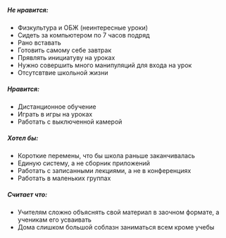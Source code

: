 ##### Не нравится:
- Физкультура и ОБЖ (неинтересные уроки)
- Сидеть за компьютером по 7 часов подряд
- Рано вставать
- Готовить самому себе завтрак
- Прявлять инициатуву на уроках
- Нужно совершить много манипуляций для входа на урок
- Отсутсвтвие школьной жизни
##### Нравится:
- Дистанционное обучение
- Играть в игры на уроках
- Работать с выключенной камерой
##### Хотел бы:
- Короткие перемены, что бы школа раньше заканчивалась
- Единую систему, а не сборник приложений
- Работать с записанными лекциями, а не в конференциях
- Работать в маленьких группах
##### Считает что:
- Учителям сложно объяснять свой материал в заочном формате, а ученикам его усваивать
- Дома слишком большой соблазн заниматься всем кроме учебы